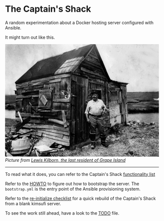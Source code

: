 # The Captain's Shack

A random experimentation about a Docker hosting server configured with Ansible.

It might turn out like this.

![Captain's shack](misc/lew_kilborn_shack.jpg)
_Picture from [Lewis Kilborn, the last resident of Grape Island](https://ipswich.wordpress.com/2014/09/15/lewis-kilborn-last-man-on-grape-island/)_



----

To read what it does, you can refer to the Captain's Shack [functionality list](documentation/the-captains-shack.adoc)

Refer to the [HOWTO](HOWTO.adoc) to figure out how to bootstrap the server. The `bootstrap.yml` is the entry point of the Ansible
provisioning system.

Refer to the [re-initialize checklist](init_the-captains-shack.md) for a quick rebuild of the Captain's Shack from 
a blank kimsufi server.

To see the work still ahead, have a look to the [TODO](TODO.md) file.